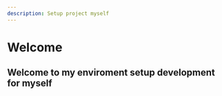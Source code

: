 ```yaml
---
description: Setup project myself
---
```


# Welcome

## Welcome to my enviroment setup development for myself
